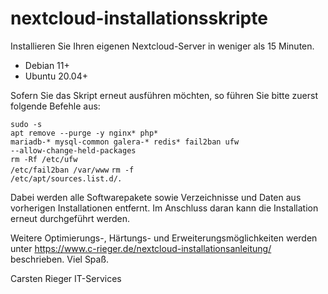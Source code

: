 # nextcloud-installationsskripte
Installieren Sie Ihren eigenen Nextcloud-Server in weniger als 15 Minuten.

* Debian 11+
* Ubuntu 20.04+

Sofern Sie das Skript erneut ausführen möchten, so führen Sie bitte zuerst folgende Befehle aus:

<code>sudo -s</code><br>
<code>apt remove --purge -y nginx* php* mariadb-* mysql-common galera-* redis* fail2ban ufw --allow-change-held-packages</code><br>
<code>rm -Rf /etc/ufw /etc/fail2ban /var/www</code>
<code>rm -f /etc/apt/sources.list.d/*.*</code>

Dabei werden alle Softwarepakete sowie Verzeichnisse und Daten aus vorherigen Installationen entfernt.
Im Anschluss daran kann die Installation erneut durchgeführt werden.
 
Weitere Optimierungs-, Härtungs- und Erweiterungsmöglichkeiten werden unter
https://www.c-rieger.de/nextcloud-installationsanleitung/
beschrieben. Viel Spaß.

Carsten Rieger IT-Services
